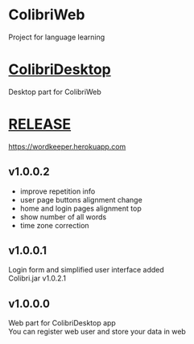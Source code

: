 # ColibriWeb
Project for language learning

# [ColibriDesktop](https://github.com/olegGit42/LangLearnDesktop)
Desktop part for ColibriWeb

# [RELEASE](https://wordkeeper.herokuapp.com)
https://wordkeeper.herokuapp.com

## v1.0.0.2
 - improve repetition info
 - user page buttons alignment change
 - home and login pages alignment top
 - show number of all words
 - time zone correction

## v1.0.0.1
Login form and simplified user interface added  
Colibri.jar v1.0.2.1

## v1.0.0.0
Web part for ColibriDesktop app  
You can register web user and store your data in web
